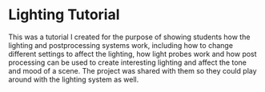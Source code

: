 # **Lighting Tutorial**

This was a tutorial I created for the purpose of showing students how the lighting and postprocessing systems work, including how to change different settings to affect the lighting, how light probes work and how post processing can be used to create interesting lighting and affect the tone and mood of a scene. The project was shared with them so they could play around with the lighting system as well.
